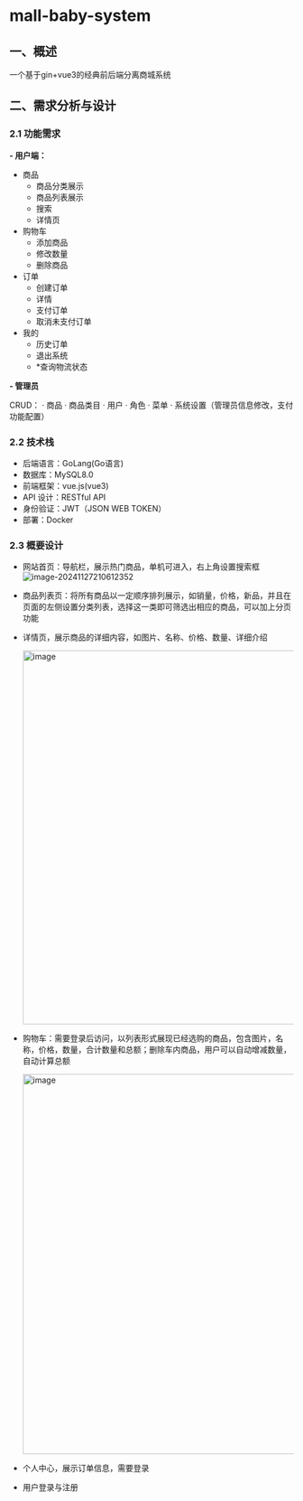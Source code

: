 # mall-baby-system

## 一、概述

一个基于gin+vue3的经典前后端分离商城系统

## 二、需求分析与设计

### 2.1 功能需求

**- 用户端：**
* 商品
     * 商品分类展示
     * 商品列表展示
     * 搜索
     * 详情页
* 购物车
     * 添加商品
     * 修改数量
     * 删除商品  
* 订单
     * 创建订单
     * 详情
     * 支付订单
     * 取消未支付订单
 * 我的
     * 历史订单
     * 退出系统
     * *查询物流状态

**- 管理员**

CRUD：
· 商品
· 商品类目
· 用户
· 角色
· 菜单
· 系统设置（管理员信息修改，支付功能配置）

### 2.2 技术栈

* 后端语言：GoLang(Go语言)
* 数据库：MySQL8.0
* 前端框架：vue.js(vue3)
* API 设计：RESTful API
* 身份验证：JWT（JSON WEB TOKEN）
* 部署：Docker

### 2.3 概要设计

* 网站首页：导航栏，展示热门商品，单机可进入，右上角设置搜索框
 ![image-20241127210612352](http://picture.xueden.cn/typora/image-20241127210612352.png)
* 商品列表页：将所有商品以一定顺序排列展示，如销量，价格，新品，并且在页面的左侧设置分类列表，选择这一类即可筛选出相应的商品，可以加上分页功能
* 详情页，展示商品的详细内容，如图片、名称、价格、数量、详细介绍
  
  <img width="1171" height="662" alt="image" src="https://github.com/user-attachments/assets/a72d267b-88d0-45e1-883c-bc9c82e76091" />
  
* 购物车：需要登录后访问，以列表形式展现已经选购的商品，包含图片，名称，价格，数量，合计数量和总额；删除车内商品，用户可以自动增减数量，自动计算总额
  
  <img width="1191" height="673" alt="image" src="https://github.com/user-attachments/assets/d32a4525-0019-481a-87c7-5fd00f5c0abe" />
  
* 个人中心，展示订单信息，需要登录
* 用户登录与注册


